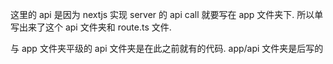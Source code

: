这里的 api 是因为 nextjs 实现 server 的 api call 就要写在 app 文件夹下. 所以单写出来了这个 api 文件夹和 route.ts 文件.

与 app 文件夹平级的 api 文件夹是在此之前就有的代码. app/api 文件夹是后写的
